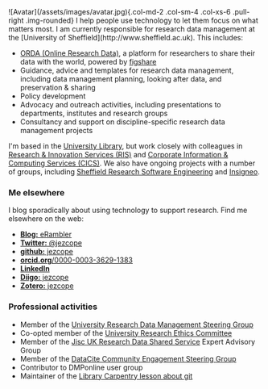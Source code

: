 <!-- 
.. title: Home
.. slug: index
.. date: 2016-07-12 14:48:18 UTC
.. tags: 
.. category: 
.. link: 
.. description: 
.. type: text
-->

<div class="jumbotron">
![Avatar](/assets/images/avatar.jpg){.col-md-2 .col-sm-4 .col-xs-6 .pull-right .img-rounded}
I help people use technology to let them focus on what matters most. I am currently responsible for research data management at the [University of Sheffield](http://www.sheffield.ac.uk). This includes:

- [ORDA (Online Research Data)](https://sheffield.figshare.com/), a platform for researchers to share their data with the world, powered by [figshare](https://figshare.com/institutions)
- Guidance, advice and templates for research data management, including data management planning, looking after data, and preservation & sharing
- Policy development
- Advocacy and outreach activities, including presentations to departments, institutes and research groups
- Consultancy and support on discipline-specific research data management projects
</div>

I'm based in the [University Library](http://www.sheffield.ac.uk/library), but work closely with colleagues in [Research & Innovation Services (RIS)](http://www.sheffield.ac.uk/ris) and [Corporate Information & Computing Services (CICS)](http://www.sheffield.ac.uk/cics). We also have ongoing projects with a number of groups, including [Sheffield Research Software Engineering](http://rse.shef.ac.uk/) and [Insigneo](http://insigneo.org/).

<div class="col-md-6">

### Me elsewhere ###

I blog sporadically about using technology to support research. Find me elsewhere on the web:

- [**Blog:** eRambler](http://erambler.co.uk/)
- [**Twitter:** \@jezcope](https://twitter.com/jezcope)
- [**github:** jezcope](https://github.com/jezcope)
- [**orcid.org**/0000-0003-3629-1383](https://orcid.org/0000-0003-3629-1383)
- [**LinkedIn**](https://linkedin.com/in/jezcope)
- [**Diigo:** jezcope](http://diigo.com/user/jezcope)
- [**Zotero:** jezcope](https://www.zotero.org/jezcope)
</div>

<div class="col-md-6">

### Professional activities ###

- Member of the [University Research Data Management Steering Group](http://www.sheffield.ac.uk/library/rdm/steeringgroup)
- Co-opted member of the [University Research Ethics Committee](http://www.sheffield.ac.uk/ris/other/committees/ethicscommittee)
- Member of the [Jisc UK Research Data Shared Service](https://jisc.ac.uk/rd/projects/research-data-shared-service) Expert Advisory Group
- Member of the [DataCite Community Engagement Steering Group](https://www.datacite.org/steering.html)
- Contributor to DMPonline user group
- Maintainer of the [Library Carpentry lesson about git](https://github.com/data-lessons/library-git)
</div>
